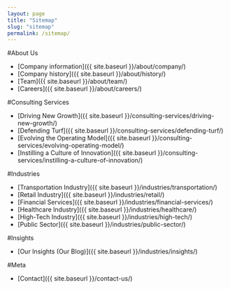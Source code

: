 ```yaml
---
layout: page
title: "Sitemap"
slug: "sitemap"
permalink: /sitemap/
---
```



#About Us
* [Company information]({{ site.baseurl }}/about/company/)
* [Company history]({{ site.baseurl }}/about/history/)
* [Team]({{ site.baseurl }}/about/team/)
* [Careers]({{ site.baseurl }}/about/careers/)


#Consulting Services
* [Driving New Growth]({{ site.baseurl }}/consulting-services/driving-new-growth/)
* [Defending Turf]({{ site.baseurl }}/consulting-services/defending-turf/)
* [Evolving the Operating Model]({{ site.baseurl }}/consulting-services/evolving-operating-model/)
* [Instilling a Culture of Innovation]({{ site.baseurl }}/consulting-services/instilling-a-culture-of-innovation/)

#Industries
* [Transportation Industry]({{ site.baseurl }}/industries/transportation/)
* [Retail Industry]({{ site.baseurl }}/industries/retail/)
* [Financial Services]({{ site.baseurl }}/industries/financial-services/)
* [Healthcare Industry]({{ site.baseurl }}/industries/healthcare/)
* [High-Tech Industry]({{ site.baseurl }}/industries/high-tech/)
* [Public Sector]({{ site.baseurl }}/industries/public-sector/)


#Insights
* [Our Insights (Our Blog)]({{ site.baseurl }}/industries/insights/)


#Meta
* [Contact]({{ site.baseurl }}/contact-us/)
